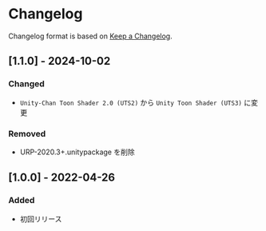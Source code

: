 # Changelog
Changelog format is based on [Keep a Changelog](https://keepachangelog.com/en/1.0.0/).

## [1.1.0] - 2024-10-02
### Changed
- `Unity-Chan Toon Shader 2.0 (UTS2)` から `Unity Toon Shader (UTS3)` に変更
### Removed
- URP-2020.3+.unitypackage を削除

## [1.0.0] - 2022-04-26
### Added
- 初回リリース
